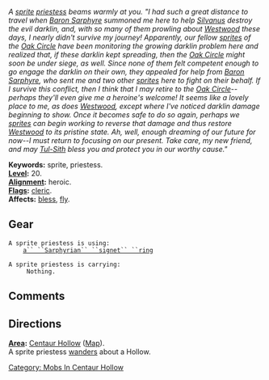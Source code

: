 *A [sprite](Sprites "wikilink")
[priestess](:Category:_Priests "wikilink") beams warmly at you. "I had
such a great distance to travel when [Baron
Sarphyre](Baron_Amier_Sarphyre "wikilink") summoned me here to help
[Silvanus](Centaur_Ranger "wikilink") destroy the evil darklin, and,
with so many of them prowling about
[Westwood](:Category:_Westwood "wikilink") these days, I nearly didn't
survive my journey! Apparently, our fellow [sprites](Sprites "wikilink")
of the [Oak Circle](:Category:_Oak_Circle "wikilink") have been
monitoring the growing darklin problem here and realized that, if these
darklin kept spreading, then the [Oak
Circle](:Category:_Oak_Circle "wikilink") might soon be under siege, as
well. Since none of them felt competent enough to go engage the darklin
on their own, they appealed for help from [Baron
Sarphyre](Baron_Amier_Sarphyre "wikilink"), who sent me and two other
[sprites](Sprites "wikilink") here to fight on their behalf. If I
survive this conflict, then I think that I may retire to the [Oak
Circle](:Category:_Oak_Circle "wikilink")--perhaps they'll even give me
a heroine's welcome! It seems like a lovely place to me, as does
[Westwood](:Category:_Westwood "wikilink"), except where I've noticed
darklin damage beginning to show. Once it becomes safe to do so again,
perhaps we [sprites](Sprites "wikilink") can begin working to reverse
that damage and thus restore [Westwood](:Category:_Westwood "wikilink")
to its pristine state. Ah, well, enough dreaming of our future for
now--I must return to focusing on our present. Take care, my new friend,
and may [Tul-Sith](Tul-Sith "wikilink") bless you and protect you in our
worthy cause."*

**Keywords:** sprite, priestess.  
**[Level](Level "wikilink"):** 20.  
**[Alignment](Alignment "wikilink"):** heroic.  
**[Flags](:Category:_Mob_Types "wikilink"):**
[cleric](Spellcasting_Mobs "wikilink").  
**Affects:** [bless](Bless "wikilink"), [fly](Fly "wikilink").  

## Gear

`A sprite priestess is using:`  
<worn on finger>`    `[`a`` ``Sarphyrian`` ``signet`` ``ring`](Sarphyrian_Signet_Ring "wikilink")

`A sprite priestess is carrying:`  
`     Nothing.`

## Comments

## Directions

**[Area](:Category:_Areas "wikilink"):** [Centaur
Hollow](:Category:_Centaur_Hollow "wikilink")
([Map](Centaur_Hollow_Map "wikilink")).  
A sprite priestess [wanders](Wandering_Mobs "wikilink") about a
Hollow.  

[Category: Mobs In Centaur
Hollow](Category:_Mobs_In_Centaur_Hollow "wikilink")
